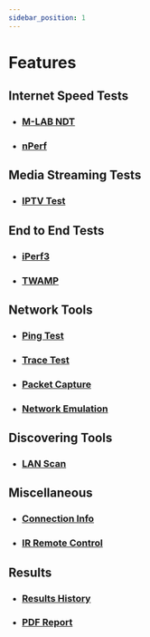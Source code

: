 ```yaml
---
sidebar_position: 1
---
```


# Features

## Internet Speed Tests

- ### [M-LAB NDT](InternetSpeedTests/MLabNDT)
- ### [nPerf](InternetSpeedTests/nPerf)


## Media Streaming Tests

- ### [IPTV Test](MediaStreamingTests/IPTVTest)

## End to End Tests

- ### [iPerf3](EndtoEndTests/iPerf3)
- ### [TWAMP](EndtoEndTests/TWAMP)

## Network Tools

- ### [Ping Test](NetworkTools/PingTest)
- ### [Trace Test](NetworkTools/TraceTest)
- ### [Packet Capture](NetworkTools/PacketCapture)
- ### [Network Emulation](NetworkTools/NetworkEmulation)


## Discovering Tools

- ### [LAN Scan](DiscoveringTools/LANScan)

## Miscellaneous

- ### [Connection Info](Miscellaneous/ConnectionInfo)
- ### [IR Remote Control](Miscellaneous/IRRemoteControl)

## Results

- ### [Results History](Results/ResultsHistory)
- ### [PDF Report](Results/PDFReport)